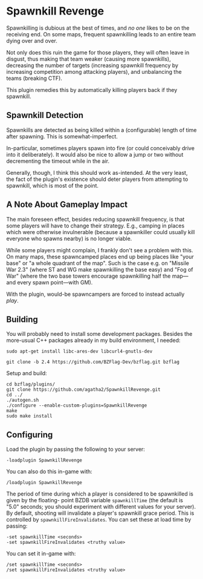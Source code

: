 # Spawnkill Revenge

Spawnkilling is dubious at the best of times, and _no one_ likes to be on the receiving end.  On
some maps, frequent spawnkilling leads to an entire team dying over and over.

Not only does this ruin the game for those players, they will often leave in disgust, thus making
that team weaker (causing more spawnkills), decreasing the number of targets (increasing spawnkill
frequency by increasing competition among attacking players), and unbalancing the teams (breaking
CTF).

This plugin remedies this by automatically killing players back if they spawnkill.



## Spawnkill Detection

Spawnkills are detected as being killed within a (configurable) length of time after spawning.  This
is somewhat-imperfect.

In-particular, sometimes players spawn into fire (or could conceivably drive into it deliberately).
It would also be nice to allow a jump or two without decrementing the timeout while in the air.

Generally, though, I think this should work as-intended.  At the very least, the fact of the
plugin's existence should deter players from attempting to spawnkill, which is most of the point.



## A Note About Gameplay Impact

The main foreseen effect, besides reducing spawnkill frequency, is that some players will have to
change their strategy.  E.g., camping in places which were otherwise invulnerable (because a
spawnkiller could usually kill everyone who spawns nearby) is no longer viable.

While some players might complain, I frankly don't see a problem with this.  On many maps, these
spawncamped places end up being places like "your base" or "a whole quadrant of the map".  Such is
the case e.g. on "Missile War 2.3" (where ST and WG make spawnkilling the base easy) and "Fog of
War" (where the two base towers encourage spawnkilling half the map—and every spawn point—with GM).

With the plugin, would-be spawncampers are forced to instead actually _play_.



## Building

You will probably need to install some development packages.  Besides the more-usual C++ packages
already in my build environment, I needed:

    sudo apt-get install libc-ares-dev libcurl4-gnutls-dev

    git clone -b 2.4 https://github.com/BZFlag-Dev/bzflag.git bzflag


Setup and build:

    cd bzflag/plugins/
    git clone https://github.com/agatha2/SpawnkillRevenge.git
    cd ../
    ./autogen.sh
    ./configure --enable-custom-plugins=SpawnkillRevenge
    make
    sudo make install



## Configuring

Load the plugin by passing the following to your server:

    -loadplugin SpawnkillRevenge

You can also do this in-game with:

    /loadplugin SpawnkillRevenge

The period of time during which a player is considered to be spawnkilled is given by the floating-
point BZDB variable `spawnkillTime` (the default is "5.0" seconds; you should experiment with
different values for your server).  By default, shooting will invalidate a player's spawnkill grace
period.  This is controlled by `spawnkillFireInvalidates`.  You can set these at load time by
passing:

    -set spawnkillTime <seconds>
    -set spawnkillFireInvalidates <truthy value>

You can set it in-game with:

    /set spawnkillTime <seconds>
    /set spawnkillFireInvalidates <truthy value>
